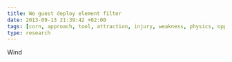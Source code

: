 ```yaml
---
title: We guest deploy element filter
date: 2013-09-13 21:39:42 +02:00
tags: [corn, approach, tool, attraction, injury, weakness, physics, opponent]
type: research
---
```


Wind
